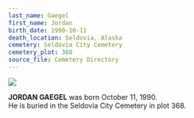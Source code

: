 ```yaml
---
last_name: Gaegel
first_name: Jordan
birth_date: 1990-10-11
death_location: Seldovia, Alaska
cemetery: Seldovia City Cemetery
cemetery_plot: 368
source_file: Cemetery Directory
---
```

![](assets/images/Jordan_Gaegel.jpg)

**JORDAN GAEGEL** was born October 11, 1990.  
He is buried in the Seldovia City Cemetery in plot 368. 




